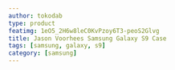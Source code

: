 ```yaml
---
author: tokodab
type: product
featimg: 1eO5_2H6w8leC0KvPzoy6T3-peoS2Glvg
title: Jason Voorhees Samsung Galaxy S9 Case
tags: [samsung, galaxy, s9]
category: [samsung]
---
```

